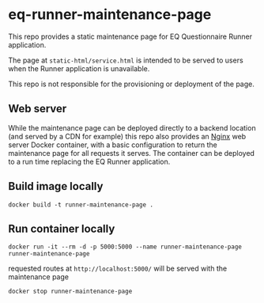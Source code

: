 # eq-runner-maintenance-page
This repo provides a static maintenance page for EQ Questionnaire Runner application.

The page at `static-html/service.html` is intended to be served to users when the Runner application is unavailable.

This repo is not responsible for the provisioning or deployment of the page.

## Web server
While the maintenance page can be deployed directly to a backend location (and served by a CDN for example) this repo also provides an [Nginx](https://nginx.org/) web server Docker container, with a basic configuration to return the maintenance page for all requests it serves. The container can be deployed to a run time replacing the EQ Runner application.

## Build image locally
```
docker build -t runner-maintenance-page .
```

## Run container locally
```
docker run -it --rm -d -p 5000:5000 --name runner-maintenance-page runner-maintenance-page
```

requested routes at `http://localhost:5000/` will be served with the maintenance page

```
docker stop runner-maintenance-page
```